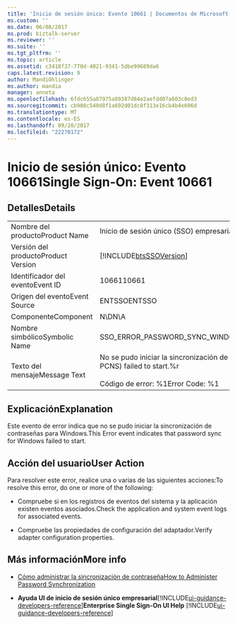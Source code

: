 ```yaml
---
title: 'Inicio de sesión único: Evento 10661 | Documentos de Microsoft'
ms.custom: ''
ms.date: 06/08/2017
ms.prod: biztalk-server
ms.reviewer: ''
ms.suite: ''
ms.tgt_pltfrm: ''
ms.topic: article
ms.assetid: c3418f37-770d-4021-9341-5dbe99689da6
caps.latest.revision: 9
author: MandiOhlinger
ms.author: mandia
manager: anneta
ms.openlocfilehash: 6fdc655a87975a89387d84e2aefdd07a603c0ed3
ms.sourcegitcommit: cb908c540d8f1a692d01dc8f313e16cb4b4e696d
ms.translationtype: MT
ms.contentlocale: es-ES
ms.lasthandoff: 09/20/2017
ms.locfileid: "22270172"
---
```

# <a name="single-sign-on-event-10661"></a><span data-ttu-id="32db2-102">Inicio de sesión único: Evento 10661</span><span class="sxs-lookup"><span data-stu-id="32db2-102">Single Sign-On: Event 10661</span></span>
## <a name="details"></a><span data-ttu-id="32db2-103">Detalles</span><span class="sxs-lookup"><span data-stu-id="32db2-103">Details</span></span>  
  
|||  
|-|-|  
|<span data-ttu-id="32db2-104">Nombre del producto</span><span class="sxs-lookup"><span data-stu-id="32db2-104">Product Name</span></span>|<span data-ttu-id="32db2-105">Inicio de sesión único (SSO) empresarial</span><span class="sxs-lookup"><span data-stu-id="32db2-105">Enterprise Single Sign-On</span></span>|  
|<span data-ttu-id="32db2-106">Versión del producto</span><span class="sxs-lookup"><span data-stu-id="32db2-106">Product Version</span></span>|[!INCLUDE[btsSSOVersion](../includes/btsssoversion-md.md)]|  
|<span data-ttu-id="32db2-107">Identificador del evento</span><span class="sxs-lookup"><span data-stu-id="32db2-107">Event ID</span></span>|<span data-ttu-id="32db2-108">10661</span><span class="sxs-lookup"><span data-stu-id="32db2-108">10661</span></span>|  
|<span data-ttu-id="32db2-109">Origen del evento</span><span class="sxs-lookup"><span data-stu-id="32db2-109">Event Source</span></span>|<span data-ttu-id="32db2-110">ENTSSO</span><span class="sxs-lookup"><span data-stu-id="32db2-110">ENTSSO</span></span>|  
|<span data-ttu-id="32db2-111">Componente</span><span class="sxs-lookup"><span data-stu-id="32db2-111">Component</span></span>|<span data-ttu-id="32db2-112">N\D</span><span class="sxs-lookup"><span data-stu-id="32db2-112">N\A</span></span>|  
|<span data-ttu-id="32db2-113">Nombre simbólico</span><span class="sxs-lookup"><span data-stu-id="32db2-113">Symbolic Name</span></span>|<span data-ttu-id="32db2-114">SSO_ERROR_PASSWORD_SYNC_WINDOWS_START_FAILED</span><span class="sxs-lookup"><span data-stu-id="32db2-114">SSO_ERROR_PASSWORD_SYNC_WINDOWS_START_FAILED</span></span>|  
|<span data-ttu-id="32db2-115">Texto del mensaje</span><span class="sxs-lookup"><span data-stu-id="32db2-115">Message Text</span></span>|<span data-ttu-id="32db2-116">No se pudo iniciar la sincronización de contraseñas de Windows (desde PCNS).%r</span><span class="sxs-lookup"><span data-stu-id="32db2-116">Password sync for Windows (from PCNS) failed to start.%r</span></span><br /><br /> <span data-ttu-id="32db2-117">Código de error: %1</span><span class="sxs-lookup"><span data-stu-id="32db2-117">Error Code: %1</span></span>|  
  
## <a name="explanation"></a><span data-ttu-id="32db2-118">Explicación</span><span class="sxs-lookup"><span data-stu-id="32db2-118">Explanation</span></span>  
 <span data-ttu-id="32db2-119">Este evento de error indica que no se pudo iniciar la sincronización de contraseñas para Windows.</span><span class="sxs-lookup"><span data-stu-id="32db2-119">This Error event indicates that password sync for Windows failed to start.</span></span>  
  
## <a name="user-action"></a><span data-ttu-id="32db2-120">Acción del usuario</span><span class="sxs-lookup"><span data-stu-id="32db2-120">User Action</span></span>  
 <span data-ttu-id="32db2-121">Para resolver este error, realice una o varias de las siguientes acciones:</span><span class="sxs-lookup"><span data-stu-id="32db2-121">To resolve this error, do one or more of the following:</span></span>  
  
-   <span data-ttu-id="32db2-122">Compruebe si en los registros de eventos del sistema y la aplicación existen eventos asociados.</span><span class="sxs-lookup"><span data-stu-id="32db2-122">Check the application and system event logs for associated events.</span></span>  
  
-   <span data-ttu-id="32db2-123">Compruebe las propiedades de configuración del adaptador.</span><span class="sxs-lookup"><span data-stu-id="32db2-123">Verify adapter configuration properties.</span></span>  
  
## <a name="more-info"></a><span data-ttu-id="32db2-124">Más información</span><span class="sxs-lookup"><span data-stu-id="32db2-124">More info</span></span>
  
-   [<span data-ttu-id="32db2-125">Cómo administrar la sincronización de contraseña</span><span class="sxs-lookup"><span data-stu-id="32db2-125">How to Administer Password Synchronization</span></span>](../core/how-to-administer-password-synchronization.md)  
  
-   <span data-ttu-id="32db2-126">**Ayuda UI de inicio de sesión único empresarial**[!INCLUDE[ui-guidance-developers-reference](../includes/ui-guidance-developers-reference.md)]</span><span class="sxs-lookup"><span data-stu-id="32db2-126">**Enterprise Single Sign-On UI Help** [!INCLUDE[ui-guidance-developers-reference](../includes/ui-guidance-developers-reference.md)]</span></span>